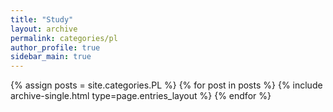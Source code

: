 ```yaml
---
title: "Study"
layout: archive
permalink: categories/pl
author_profile: true
sidebar_main: true
---
```


{% assign posts = site.categories.PL %}
{% for post in posts %} {% include archive-single.html type=page.entries_layout %} {% endfor %}